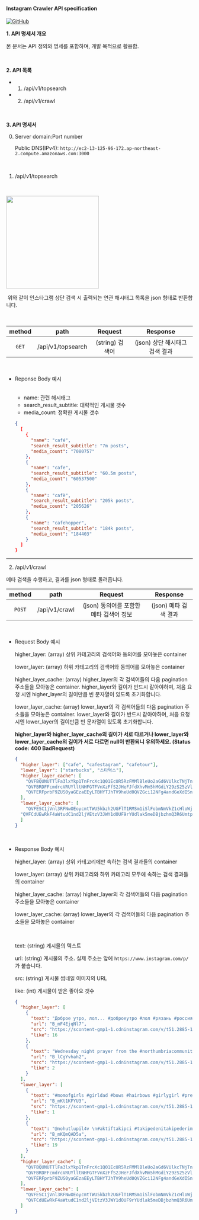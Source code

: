 #### Instagram Crawler API specification

[![GitHub](https://img.shields.io/badge/-GitHub-181717?logo=GitHub)](https://github.com/joshua-dev/instacrawler)

**1. API 명세서 개요**

본 문서는 API 정의와 명세를 포함하며, 개발 목적으로 활용함.

<br />

**2. API 목록**

- 1. /api/v1/topsearch
- 2. /api/v1/crawl

<br />

**3. API 명세서**

0. Server domain:Port number

   Public DNS(IPv4): `http://ec2-13-125-96-172.ap-northeast-2.compute.amazonaws.com:3000`

   <br />

1. /api/v1/topsearch

     <br />

  <img width="250" src="https://user-images.githubusercontent.com/62831866/78666393-44de1a00-7912-11ea-948b-fb77e5833ca8.jpeg">

​	위와 같이 인스타그램 상단 검색 시 출력되는 연관 해시태그 목록을 json 형태로 반환합니다.

​	<br />

| method |       path        |     Request     |            Response            |
| :----: | :---------------: | :-------------: | :----------------------------: |
| `GET`  | /api/v1/topsearch | (string) 검색어 | (json) 상단 해시태그 검색 결과 |

​	<br />

- Reponse Body 예시

  <br />

  - name: 관련 해시태그
  - search_result_subtitle: 대략적인 게시물 갯수
  - media_count: 정확한 게시물 갯수

  ```json
  {
    [
      {
        "name": "café",
        "search_result_subtitle": "7m posts",
        "media_count": "7080757"
      },
      {
        "name": "cafe",
        "search_result_subtitle": "60.5m posts",
        "media_count": "60537500"
      },
      {
        "name": "cafè",
        "search_result_subtitle": "205k posts",
        "media_count": "205626"
      },
      {
        "name": "cafehopper",
        "search_result_subtitle": "184k posts",
        "media_count": "184403"
      }
    ]
  }
  ```

<hr />

2. /api/v1/crawl

메타 검색을 수행하고, 결과를 json 형태로 돌려줍니다.

| method |     path      |                 Request                 |       Response        |
| :----: | :-----------: | :-------------------------------------: | :-------------------: |
| `POST` | /api/v1/crawl | (json) 동의어를 포함한 메타 검색어 정보 | (json) 메타 검색 결과 |

  <br />

- Request Body 예시
  <br />

  higher_layer: (array) 상위 카테고리의 검색어와 동의어를 모아놓은 container

  lower_layer: (array) 하위 카테고리의 검색어와 동의어를 모아놓은 container

  higher_layer_cache: (array) higher_layer의 각 검색어들의 다음 pagination 주소들을 모아놓은 container. higher_layer와 길이가 반드시 같아야하며, 처음 요청 시엔 higher_layer의 길이만큼 빈 문자열이 있도록 초기화합니다.

  lower_layer_cache: (array) lower_layer의 각 검색어들의 다음 pagination 주소들을 모아놓은 container. lower_layer와 길이가 반드시 같아야하며, 처음 요청 시엔 lower_layer의 길이만큼 빈 문자열이 있도록 초기화합니다.

  **higher_layer와 higher_layer_cache의 길이가 서로 다르거나 lower_layer와 lower_layer_cache의 길이가 서로 다르면 null이 반환되니 유의하세요. (Status code: 400 BadRequest)**
  
  
  
  ```json
  {
    "higher_layer": ["cafe", "cafestagram", "cafetour"],
    "lower_layer": ["starbucks", "스타벅스"],
    "higher_layer_cache": [
      "QVFBQUNUTTlFa3lxYkp1TnFrcXc1Q01EcUR5RzFMMlBleUo2aGd6VUlkcTNjTnU5d1dzUmphTFFldXdrNV9vNGRrdWJMeVdiNGNxTDR2MGRwOXZFUXF0Zg==",
      "QVFBRDFFcmdrcVRUYlltNHFGTFVnXzFfS2JHeFJfdXhvMm5hMGdiY29zS25zVlNzOXl6aGpqWmt6Sjc1RkY5RzhfclctSlN5ckJEaWdTbTlkME5NNVdZMQ==",
      "QVFERFprbF9ZUS0yaGEzaEEyLTBHYTJhTV9heUd0QVZGci12NFg4andGeXdISnh0N0hsSXI2ajZnTllOcUxiTkpOa24tX3RMZl9tWndvaDZBcVRCZEpoaA=="
    ],
    "lower_layer_cache": [
      "QVFESC1jVnl3RFNwOEoycmtTWU5kbzh2UGFlT1RMSm1iSlFobmNmVkZ1cHloWjdxRllKcFQwaExtZ1FZeHh4YUE0T3hlQmpUVVNSeU1FbWVwWGt2S0loSw==",
    "QVFCdUEwRkF4aWtudC1nd2ljVEtzV3JWY1dOUF9rYUdlak5meDBjbzhmQ3R6Umtpa3cybmh2TGlSTlk1Vk5veEJMRmpkTzdSMzlCOExBWXZ1TndFcXg5Mw=="
    ]
  }
  ```
  
  <br />

* Response Body 예시
  <br />

  higher_layer: (array) 상위 카테고리에만 속하는 검색 결과들의 container

  lower_layer: (array) 상위 카테고리와 하위 카테고리 모두에 속하는 검색 결과들의 container

  higher_layer_cache: (array) higher_layer의 각 검색어들의 다음 pagination 주소들을 모아놓은 container

  lower_layer_cache: (array) lower_layer의 각 검색어들의 다음 pagination 주소들을 모아놓은 container

  <br />

  text: (string) 게시물의 텍스트

  url: (string) 게시물의 주소. 실제 주소는 앞에 `https://www.instagram.com/p/` 가 붙습니다.

  src: (string) 게시물 썸네일 이미지의 URL

  like: (int) 게시물이 받은 좋아요 갯수

  ```json
  {
    "higher_layer": [
      {
        "text": "Доброе утро, лол... #доброеутро #лол #рязань #россия#провинция #художник#фото #город#городскойпейзаж #позитив #film #fun #artist #ussr#doll #art#amsterdam#model #kunst #clee #cat#fashion #focus #cofe #cosplay#instagood #smile#aesthetic",
        "url": "B_mF4EjqNl7",
        "src": "https://scontent-gmp1-1.cdninstagram.com/v/t51.2885-15/sh0.08/e35/c0.129.1034.1034a/s640x640/95215546_725892411549121_3193384201677613315_n.jpg?_nc_ht=scontent-gmp1-1.cdninstagram.com&_nc_cat=101&_nc_ohc=Omw1LX-TfuUAX8f8SqF&oh=9db818251361c6546dce1caff936e763&oe=5ED3816C",
        "like": 16
      },
      {
        "text": "Wednesday night prayer from the #northumbriacommunity with added wine #community #love #faith #church #churchofengland #cofe #sacredspace #Manchester #flixton #trafford #easter",
        "url": "B_lCgYvhah2",
        "src": "https://scontent-gmp1-1.cdninstagram.com/v/t51.2885-15/e35/c0.150.540.540a/95262123_142863047281654_4603480536606033666_n.jpg?_nc_ht=scontent-gmp1-1.cdninstagram.com&_nc_cat=110&_nc_ohc=j2UHP62HNkwAX-jebJz&oh=ca30f0635f45ebf1cbc7b1fcfe30709b&oe=5EAC9015",
        "like": 2
      }
    ],
    "lower_layer": [
      {
        "text": "#momofgirls #girldad #bows #hairbows #girlygirl #prettygirls #babygirls #mommyandme #mommytobe #itsagirl #mickeymouse #disney #starbucks #coffee #minniemouse #shopsmall #supportsmallbusiness #sarapebow #mexican #colorful #cowgirl #coyboyboots #boots #bowsandboots #virgencita #easter #bunny #sfgiants #lol #loldolls",
        "url": "B_mKt1KFYU3",
        "src": "https://scontent-gmp1-1.cdninstagram.com/v/t51.2885-15/sh0.08/e35/s640x640/94890594_128293228823301_6353733521411040583_n.jpg?_nc_ht=scontent-gmp1-1.cdninstagram.com&_nc_cat=109&_nc_ohc=3Yy02sOzbcQAX_Vswjk&oh=efa97956384df18e9c1d90687e9f81bc&oe=5ED5BE2B",
        "like": 1
      },
      {
        "text": "@nohutlupil4v \n#aktiftakipci #takipedenitakipederim #takipet #aktiftakipçi #instadaily #takipplus #seguidores #takipetkinliği #chuvadelikes #takipetanindakazan #likeforlikes #instagram #sdv❤️ #instagood #begeniyebegeni #begeni #geritakipyapiyorum #geritakipvar #instalike #gtvardir #sigaosbaloes #sdv #rtb #sdvtodos #starbucks #streetphotography #sdvgeral #instalike #instafashion",
        "url": "B_mKQmQAD5a",
        "src": "https://scontent-gmp1-1.cdninstagram.com/v/t51.2885-15/sh0.08/e35/c10.0.730.730a/s640x640/95542093_935289073610807_693225298869737381_n.jpg?_nc_ht=scontent-gmp1-1.cdninstagram.com&_nc_cat=111&_nc_ohc=fWI676klOH8AX_wmaL0&oh=cc0705b754af875bcc6c417d72273955&oe=5ED36DA7",
        "like": 19
      }
    ],
    "higher_layer_cache": [
      "QVFBQUNUTTlFa3lxYkp1TnFrcXc1Q01EcUR5RzFMMlBleUo2aGd6VUlkcTNjTnU5d1dzUmphTFFldXdrNV9vNGRrdWJMeVdiNGNxTDR2MGRwOXZFUXF0Zg==",
      "QVFBRDFFcmdrcVRUYlltNHFGTFVnXzFfS2JHeFJfdXhvMm5hMGdiY29zS25zVlNzOXl6aGpqWmt6Sjc1RkY5RzhfclctSlN5ckJEaWdTbTlkME5NNVdZMQ==",
      "QVFERFprbF9ZUS0yaGEzaEEyLTBHYTJhTV9heUd0QVZGci12NFg4andGeXdISnh0N0hsSXI2ajZnTllOcUxiTkpOa24tX3RMZl9tWndvaDZBcVRCZEpoaA=="
    ],
    "lower_layer_cache": [
      "QVFESC1jVnl3RFNwOEoycmtTWU5kbzh2UGFlT1RMSm1iSlFobmNmVkZ1cHloWjdxRllKcFQwaExtZ1FZeHh4YUE0T3hlQmpUVVNSeU1FbWVwWGt2S0loSw==",
      "QVFCdUEwRkF4aWtudC1nd2ljVEtzV3JWY1dOUF9rYUdlak5meDBjbzhmQ3R6Umtpa3cybmh2TGlSTlk1Vk5veEJMRmpkTzdSMzlCOExBWXZ1TndFcXg5Mw=="
    ]
  }
  ```

